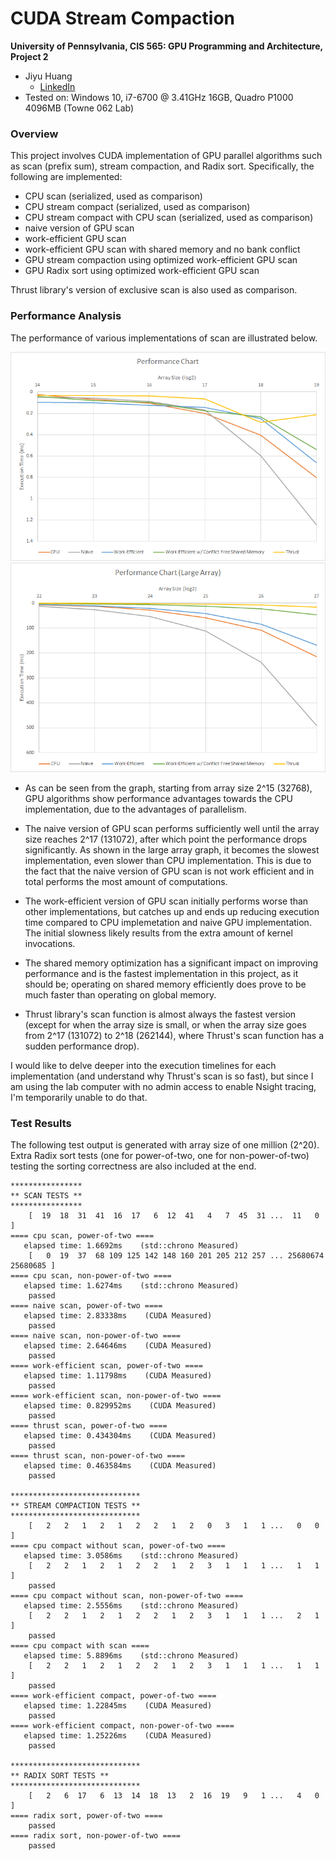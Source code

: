 CUDA Stream Compaction
======================

**University of Pennsylvania, CIS 565: GPU Programming and Architecture, Project 2**

* Jiyu Huang
  * [LinkedIn](https://www.linkedin.com/in/jiyu-huang-0123/)
* Tested on: Windows 10, i7-6700 @ 3.41GHz 16GB, Quadro P1000 4096MB (Towne 062 Lab)

### Overview

This project involves CUDA implementation of GPU parallel algorithms such as scan (prefix sum), stream compaction, and Radix sort. Specifically, the following are implemented:

* CPU scan (serialized, used as comparison)
* CPU stream compact (serialized, used as comparison)
* CPU stream compact with CPU scan (serialized, used as comparison)
* naive version of GPU scan
* work-efficient GPU scan
* work-efficient GPU scan with shared memory and no bank conflict
* GPU stream compaction using optimized work-efficient GPU scan
* GPU Radix sort using optimized work-efficient GPU scan

Thrust library's version of exclusive scan is also used as comparison.

### Performance Analysis

The performance of various implementations of scan are illustrated below.

![performance_chart](/img/performance_chart.png)
![performance_chart_large](/img/performance_chart_large.png)

* As can be seen from the graph, starting from array size 2^15 (32768), GPU algorithms show performance advantages towards the CPU implementation, due to the advantages of parallelism.

* The naive version of GPU scan performs sufficiently well until the array size reaches 2^17 (131072), after which point the performance drops significantly. As shown in the large array graph, it becomes the slowest implementation, even slower than CPU implementation. This is due to the fact that the naive version of GPU scan is not work efficient and in total performs the most amount of computations.

* The work-efficient version of GPU scan initially performs worse than other implementations, but catches up and ends up reducing execution time compared to CPU implemetation and naive GPU implementation. The initial slowness likely results from the extra amount of kernel invocations.

* The shared memory optimization has a significant impact on improving performance and is the fastest implementation in this project, as it should be; operating on shared memory efficiently does prove to be much faster than operating on global memory.

* Thrust library's scan function is almost always the fastest version (except for when the array size is small, or when the array size goes from 2^17 (131072) to 2^18 (262144), where Thrust's scan function has a sudden performance drop).

I would like to delve deeper into the execution timelines for each implementation (and understand why Thrust's scan is so fast), but since I am using the lab computer with no admin access to enable Nsight tracing, I'm temporarily unable to do that.

### Test Results

The following test output is generated with array size of one million (2^20). Extra Radix sort tests (one for power-of-two, one for non-power-of-two) testing the sorting correctness are also included at the end.

```
****************
** SCAN TESTS **
****************
    [  19  18  31  41  16  17   6  12  41   4   7  45  31 ...  11   0 ]
==== cpu scan, power-of-two ====
   elapsed time: 1.6692ms    (std::chrono Measured)
    [   0  19  37  68 109 125 142 148 160 201 205 212 257 ... 25680674 25680685 ]
==== cpu scan, non-power-of-two ====
   elapsed time: 1.6274ms    (std::chrono Measured)
    passed
==== naive scan, power-of-two ====
   elapsed time: 2.83338ms    (CUDA Measured)
    passed
==== naive scan, non-power-of-two ====
   elapsed time: 2.64646ms    (CUDA Measured)
    passed
==== work-efficient scan, power-of-two ====
   elapsed time: 1.11798ms    (CUDA Measured)
    passed
==== work-efficient scan, non-power-of-two ====
   elapsed time: 0.829952ms    (CUDA Measured)
    passed
==== thrust scan, power-of-two ====
   elapsed time: 0.434304ms    (CUDA Measured)
    passed
==== thrust scan, non-power-of-two ====
   elapsed time: 0.463584ms    (CUDA Measured)
    passed

*****************************
** STREAM COMPACTION TESTS **
*****************************
    [   2   2   1   2   1   2   2   1   2   0   3   1   1 ...   0   0 ]
==== cpu compact without scan, power-of-two ====
   elapsed time: 3.0586ms    (std::chrono Measured)
    [   2   2   1   2   1   2   2   1   2   3   1   1   1 ...   1   1 ]
    passed
==== cpu compact without scan, non-power-of-two ====
   elapsed time: 2.5556ms    (std::chrono Measured)
    [   2   2   1   2   1   2   2   1   2   3   1   1   1 ...   2   1 ]
    passed
==== cpu compact with scan ====
   elapsed time: 5.8896ms    (std::chrono Measured)
    [   2   2   1   2   1   2   2   1   2   3   1   1   1 ...   1   1 ]
    passed
==== work-efficient compact, power-of-two ====
   elapsed time: 1.22845ms    (CUDA Measured)
    passed
==== work-efficient compact, non-power-of-two ====
   elapsed time: 1.25226ms    (CUDA Measured)
    passed

*****************************
** RADIX SORT TESTS **
*****************************
    [   2   6  17   6  13  14  18  13   2  16  19   9   1 ...   4   0 ]
==== radix sort, power-of-two ====
    passed
==== radix sort, non-power-of-two ====
    passed
```
